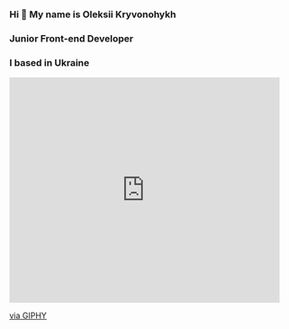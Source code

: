 ### Hi 👋 My name is Oleksii Kryvonohykh

### Junior Front-end Developer

### I based in Ukraine

<iframe src="https://giphy.com/embed/7OMR3y1E9QeYsr9olS" width="480" height="400" frameBorder="0" class="giphy-embed" allowFullScreen></iframe><p><a href="https://giphy.com/gifs/coding-invidgroup-ninja-7OMR3y1E9QeYsr9olS">via GIPHY</a></p>

<!--
**OiSleksey/OiSleksey** is a ✨ _special_ ✨ repository because its `README.md` (this file) appears on your GitHub profile.

Here are some ideas to get you started:

- 🔭 I’m currently working on ...
- 🌱 I’m currently learning ...
- 👯 I’m looking to collaborate on ...
- 🤔 I’m looking for help with ...
- 💬 Ask me about ...
- 📫 How to reach me: ...
- 😄 Pronouns: ...
- ⚡ Fun fact: ...
-->
